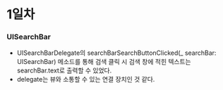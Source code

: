 #  1일차

### UISearchBar
- UISearchBarDelegate의 searchBarSearchButtonClicked(_ searchBar: UISearchBar) 메소드를 통해 검색 클릭 시 검색 창에 적힌 텍스트는 searchBar.text로 출력할 수 있었다.
- delegate는 뷰와 소통할 수 있는 연결 장치인 것 같다.

